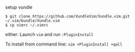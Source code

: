 setup vundle

```
$ git clone https://github.com/VundleVim/Vundle.vim.git ~/.vim/bundle/Vundle.vim
$ cp vimrc ~/.vimrc
```

either: 
Launch `vim` and run `:PluginInstall`

To install from command line: `vim +PluginInstall +qall`
